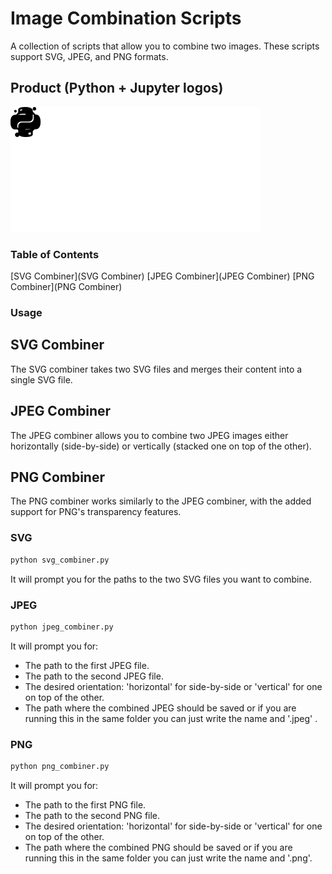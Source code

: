 # Image Combination Scripts
A collection of scripts that allow you to combine two images. These scripts support SVG, JPEG, and PNG formats.

## Product (Python + Jupyter logos)
![Combined SVG](https://raw.githubusercontent.com/NirTaube/Simple-Projects/2539f278d9c025bdc99cad270d80d771ecb20db9/Image_combination/combined2.svg)


### Table of Contents
[SVG Combiner](SVG Combiner)
[JPEG Combiner](JPEG Combiner)
[PNG Combiner](PNG Combiner)

### Usage

## SVG Combiner
The SVG combiner takes two SVG files and merges their content into a single SVG file.

## JPEG Combiner
The JPEG combiner allows you to combine two JPEG images either horizontally (side-by-side) or vertically (stacked one on top of the other).

## PNG Combiner
The PNG combiner works similarly to the JPEG combiner, with the added support for PNG's transparency features.


### SVG
```python
python svg_combiner.py
```
It will prompt you for the paths to the two SVG files you want to combine.

### JPEG
```python
python jpeg_combiner.py
```

It will prompt you for:
- The path to the first JPEG file.
- The path to the second JPEG file.
- The desired orientation: 'horizontal' for side-by-side or 'vertical' for one on top of the other.
- The path where the combined JPEG should be saved or if you are running this in the same folder you can just write the name and '.jpeg' .

### PNG
```python
python png_combiner.py
```

It will prompt you for:
- The path to the first PNG file.
- The path to the second PNG file.
- The desired orientation: 'horizontal' for side-by-side or 'vertical' for one on top of the other.
- The path where the combined PNG should be saved or if you are running this in the same folder you can just write the name and '.png'.

